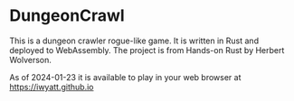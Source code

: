 # DungeonCrawl
This is a dungeon crawler rogue-like game.
It is written in Rust and deployed to WebAssembly.
The project is from Hands-on Rust by Herbert Wolverson.


As of 2024-01-23 it is available to play in your web browser at https://iwyatt.github.io
